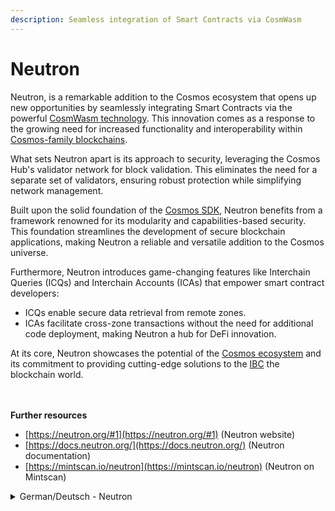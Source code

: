```yaml
---
description: Seamless integration of Smart Contracts via CosmWasm
---
```


# Neutron

Neutron, is a remarkable addition to the Cosmos ecosystem that opens up new opportunities by seamlessly integrating Smart Contracts via the powerful [CosmWasm technology](../../what-is-the-interchain/cosmwasm.md). This innovation comes as a response to the growing need for increased functionality and interoperability within [Cosmos-family blockchains](../../what-is-the-interchain/a-whole-universe.md).&#x20;

What sets Neutron apart is its approach to security, leveraging the Cosmos Hub's validator network for block validation. This eliminates the need for a separate set of validators, ensuring robust protection while simplifying network management.

Built upon the solid foundation of the [Cosmos SDK](../../what-is-the-interchain/the-cosmos-sdk.md), Neutron benefits from a framework renowned for its modularity and capabilities-based security. This foundation streamlines the development of secure blockchain applications, making Neutron a reliable and versatile addition to the Cosmos universe.

Furthermore, Neutron introduces game-changing features like Interchain Queries (ICQs) and Interchain Accounts (ICAs) that empower smart contract developers:

* ICQs enable secure data retrieval from remote zones.
* ICAs facilitate cross-zone transactions without the need for additional code deployment, making Neutron a hub for DeFi innovation.&#x20;

At its core, Neutron showcases the potential of the [Cosmos ecosystem](../../what-is-the-interchain/a-whole-universe.md) and its commitment to providing cutting-edge solutions to the [IBC](../../what-is-the-interchain/ibc.md) the blockchain world.

\
\
**Further resources**

* [https://neutron.org/#1](https://neutron.org/#1) (Neutron website)
* [https://docs.neutron.org/](https://docs.neutron.org/) (Neutron documentation)
* [https://mintscan.io/neutron](https://mintscan.io/neutron) (Neutron on Mintscan)



<details>

<summary>German/Deutsch - Neutron</summary>

Neutron ist eine bemerkenswerte Ergänzung des Cosmos-Ökosystems, welche neue Möglichkeiten durch die nahtlose Integration von Smart Contracts über die leistungsstarke CosmWasm-Technologie eröffnet. Diese Innovation ist eine Reaktion auf den wachsenden Bedarf an erweiterter Funktionalität und Interoperabilität innerhalb der Blockchains der Cosmos-Familie.

Was Neutron von anderen unterscheidet, ist sein Sicherheitsansatz, der das Validator-Netzwerk des Cosmos Hub für die Blockvalidierung nutzt. Dies macht einen separaten Satz von Validatoren überflüssig und gewährleistet einen robusten Schutz bei gleichzeitiger Vereinfachung der Netzwerkverwaltung.&#x20;

Auf der soliden Grundlage des Cosmos SDK aufbauend, profitiert Neutron von einem Framework, das für seine Modularität und fähigkeitsbasierte Sicherheit bekannt ist. Diese Grundlage rationalisiert die Entwicklung von sicheren Blockchain-Anwendungen und macht Neutron zu einer zuverlässigen und vielseitigen Ergänzung des Cosmos-Universums.

Darüber hinaus führt Neutron bahnbrechende Funktionen wie Interchain Queries (ICQs) und Interchain Accounts (ICAs) ein, die Entwickler von Smart Contracts unterstützen:

* ICQs ermöglichen den sicheren Abruf von Daten aus entfernten Zonen.
* ICAs zonenübergreifende Transaktionen ohne zusätzlichen Codeeinsatz ermöglichen und Neutron zu einem Zentrum für DeFi-Innovationen machen.&#x20;

Im Kern zeigt Neutron das Potenzial des Cosmos-Ökosystems und sein Engagement, der Blockchain-Welt bahnbrechende Lösungen zu bieten.\
\
**Weiterführende Informationen & Ressourcen**\
[https://neutron.org/#1](https://neutron.org/#1)\
[https://docs.neutron.org/](https://docs.neutron.org/)\
[https://www.mintscan.io/neutron](https://www.mintscan.io/neutron)&#x20;

</details>
